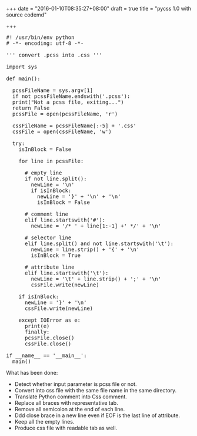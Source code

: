 +++
date = "2016-01-10T08:35:27+08:00"
draft = true
title = "pycss 1.0 with source codemd"

+++



<pre>
#! /usr/bin/env python
# -*- encoding: utf-8 -*-

''' convert .pcss into .css '''

import sys

def main():

  pcssFileName = sys.argv[1]
  if not pcssFileName.endswith('.pcss'):
  print("Not a pcss file, exiting...")
  return False
  pcssFile = open(pcssFileName, 'r')

  cssFileName = pcssFileName[:-5] + '.css'
  cssFile = open(cssFileName, 'w')

  try:
    isInBlock = False

    for line in pcssFile:

      # empty line
      if not line.split():
        newLine = '\n'
        if isInBlock:
          newLine = '}' + '\n' + '\n'
          isInBlock = False

      # comment line
      elif line.startswith('#'):
        newLine = '/* ' + line[1:-1] +' */' + '\n'

      # selector line
      elif line.split() and not line.startswith('\t'):
        newLine = line.strip() + '{' + '\n'
        isInBlock = True

      # attribute line
      elif line.startswith('\t'):
        newLine = '\t' + line.strip() + ';' + '\n'
        cssFile.write(newLine)

    if isInBlock:
      newLine = '}' + '\n'
      cssFile.write(newLine)

    except IOError as e:
      print(e)
      finally:
      pcssFile.close()
      cssFile.close()

if __name__ == '__main__':
  main()
</pre>

What has been done:

* Detect whether input parameter is pcss file or not.
* Convert into css file with the same file name in the same directory.
* Translate Python comment into Css comment.
* Replace all braces with representative tab.
* Remove all semicolon at the end of each line.
* Ddd close brace in a new line even if EOF is the last line of attribute.
* Keep all the empty lines.
* Produce css file with readable tab as well.
